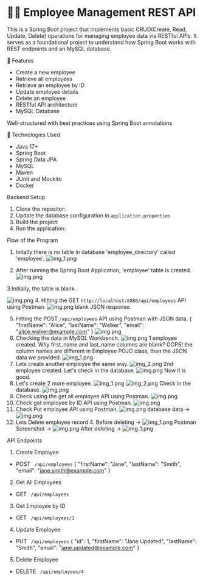 # 👨‍💼 Employee Management REST API

This is a Spring Boot project that implements basic CRUD(Create, Read, Update, Delete) operations for managing employee data via RESTful APIs. It serves as a foundational project to understand how Spring Boot works with REST endpoints and an MySQL database.

📌 Features
- Create a new employee
- Retrieve all employees
- Retrieve an employee by ID
- Update employee details
- Delete an employee
- RESTful API architecture
- MySQL Database

Well-structured with best practices using Spring Boot annotations

🧱 Technologies Used
- Java 17+
- Spring Boot
- Spring Data JPA
- MySQL
- Maven
- JUnit and Mockito
- Docker

Backend Setup 
1. Clone the repositor:
2. Update the database configuration in <code>application.properties</code>
3. Build the project:
4. Run the application:


Flow of the Program 
1. Initally there is no table in database 'employee_directory' called 'employee'.
![img_1.png](Images_For_README/img_1.png)


2. After running the Spring Boot Application, 'employee' table is created.
![img.png](Images_For_README/img.png)

3.Initially, the table is blank.

![img.png](Images_For_README/img_2.png)
4. Hitting the GET <code>http://localhost:8080/api/employees</code> API using Postman.
![img.png](Images_For_README/img_3.png)
blank JSON response.


5. Hitting the POST <code>/api/employees</code> API using Postman with JSON data.
   {
   "firstName": "Alice",
   "lastName": "Walker",
   "email": "alice.walker@example.com"
   }
![img.png](Images_For_README/img_4.png) 
6. Checking the data in MySQL Workbench.
![img.png](Images_For_README/img_5.png) 
1 employee created. 
Why first_name and last_name columns are blank? 
OOPS! the column names are different in Employee POJO class, than the JSON data we provided.
![img_1.png](Images_For_README/img_6.png)
7. Lets create another employee the same way.
![img_2.png](Images_For_README/img_7.png)
2nd employee created. Let's check in the database.
![img.png](Images_For_README/img_8.png) 
Now it is good.
8. Let's create 2 more employee.
![img_1.png](Images_For_README/img_9.png)
![img_2.png](Images_For_README/img_10.png) 
Check in the database. 
![img.png](Images_For_README/img_11.png)
9. Check using the get all employee API using Postman.
![img.png](Images_For_README/img_12.png)
10. Check get employee by ID API using Postman.
![img.png](Images_For_README/img_13.png) 
11. Check Put employee API using Postman.
![img.png](Images_For_README/img_14.png)
database data ->
![img.png](Images_For_README/img_15.png)
12. Lets Delete employee record 4.
Before deleting -> 
![img_1.png](Images_For_README/img_16.png)
Postman Screenshot -> 
![img.png](Images_For_README/img_17.png)
After deleting -> 
![img_1.png](Images_For_README/img_18.png) 


API Endpoints
1. Create Employee
- POST <code> /api/employees</code>
  {
  "firstName": "Jane",
  "lastName": "Smith",
  "email": "jane.smith@example.com"
  }
2. Get All Employees
- GET <code> /api/employees</code>
3. Get Employee by ID
- GET <code> /api/employees/1</code>
4. Update Employee
- PUT <code> /api/employees</code>
{
"id": 1,
"firstName": "Jane Updated",
"lastName": "Smith",
"email": "jane.updated@example.com"
}
5. Delete Employee
- DELETE <code> /api/employees/4</code>